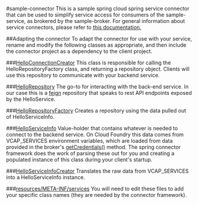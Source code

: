 #sample-connector
This is a sample spring cloud spring service connector that can be used to simplify service access for consumers of the sample-service, as brokered by the sample-broker. For general information about service connectors, please refer to [this documentation.](http://cloud.spring.io/spring-cloud-connectors/spring-cloud-spring-service-connector.html)

##Adapting the connector
To adapt the connector for use with your service, rename and modify the following classes as appropriate, and then include the connector project as a dependency to the client project.

###[HelloConnectionCreator](https://github.com/cf-platform-eng/simple-service-broker/blob/master/sample-connector/src/main/java/io/pivotal/cf/service/connector/HelloConnectionCreator.java)
This class is responsible for calling the HelloRepositoryFactory class, and returning a repository object. Clients will use this repository to communicate with your backend service.

###[HelloRepository](https://github.com/cf-platform-eng/simple-service-broker/blob/master/sample-connector/src/main/java/io/pivotal/cf/service/connector/HelloRepository.java)
The go-to for interacting with the back-end service. In our case this is a [feign](https://github.com/OpenFeign/feign) repository that speaks to rest API endpoints exposed by the HelloService.

###[HelloRepositoryFactory](https://github.com/cf-platform-eng/simple-service-broker/blob/master/sample-connector/src/main/java/io/pivotal/cf/service/connector/HelloRepositoryFactory.java)
Creates a repository using the data pulled out of HelloServiceInfo.
 
###[HelloServiceInfo](https://github.com/cf-platform-eng/simple-service-broker/blob/master/sample-connector/src/main/java/io/pivotal/cf/service/connector/HelloServiceInfo.java)
Value-holder that contains whatever is needed to connect to the backend service. On Cloud Foundry this data comes from VCAP_SERVICES environment variables, which are loaded from data provided in the broker's [getCredentials()](https://github.com/cf-platform-eng/simple-service-broker/blob/master/sample-broker/src/main/java/io/pivotal/cf/servicebroker/HelloBroker.java#L179-L200) method. The spring connector framework does the work of parsing these out for you and creating a populated instance of this class during your client's startup.

###[HelloServiceInfoCreator](https://github.com/cf-platform-eng/simple-service-broker/blob/master/sample-connector/src/main/java/io/pivotal/cf/service/connector/HelloServiceInfoCreator.java)
Translates the raw data from VCAP_SERVICES into a HelloServiceInfo instance.

###[resources/META-INF/services](https://github.com/cf-platform-eng/simple-service-broker/tree/master/sample-connector/src/main/resources/META-INF/services)
You will need to edit these files to add your specific class names (they are needed by the connector framework).